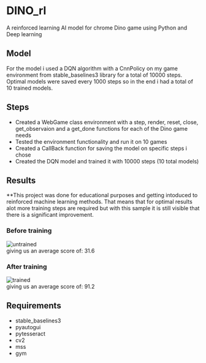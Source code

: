 # DINO_rl
A reinforced learning AI model for chrome Dino game using Python and Deep learning

## Model
For the model i used a DQN algorithm with a CnnPolicy on my game environment from stable_baselines3 library for a total of 10000 steps. Optimal models were saved every 1000 steps so in the end i had a total of 10 trained models.

## Steps
- Created a WebGame class environment with a step, render, reset, close, get_observaion and a get_done functions for each of the Dino game needs
- Tested the environment functionality and run it on 10 games
- Created a CallBack function for saving the model on specific steps i chose
- Created the DQN model and trained it with 10000 steps (10 total models)

## Results
**This project was done for educational purposes and getting intoduced to reinforced machine learning methods. That means that for optimal results alot more training steps are required but with this sample it is still visible that there is a significant improvement.
### Before training
![untrained](https://user-images.githubusercontent.com/75722160/219855772-61afcb5a-b695-4c07-a8af-bcb30ae8694f.png)<br />
giving us an average score of: 31.6
### After training
![trained](https://user-images.githubusercontent.com/75722160/219855773-1b0bc64a-aca8-413e-8eb5-ee5a9501f593.png)<br />
giving us an average score of: 91.2

## Requirements
- stable_baselines3
- pyautogui
- pytesseract
- cv2
- mss
- gym
